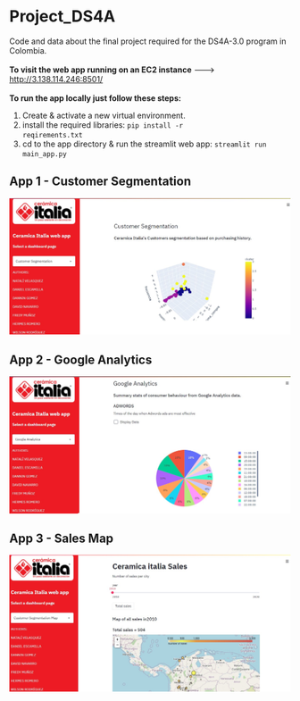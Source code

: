 # Project_DS4A
Code and data about the final project required for the DS4A-3.0 program in Colombia. <br /> 
<br />
**To visit the web app running on an EC2 instance** ---> http://3.138.114.246:8501/ <br />
<br />
**To run the app locally just follow these steps:** <br />
1. Create & activate a new virtual environment.
2. install the required libraries: <code>pip install -r reqirements.txt</code>
3. cd to the app directory & run the streamlit web app: <code>streamlit run main_app.py</code>

## App 1 - Customer Segmentation
<img src="./app1.jpg">

## App 2 - Google Analytics
<img src="./app2.jpg">

## App 3 - Sales Map
<img src="./app3.jpg">
